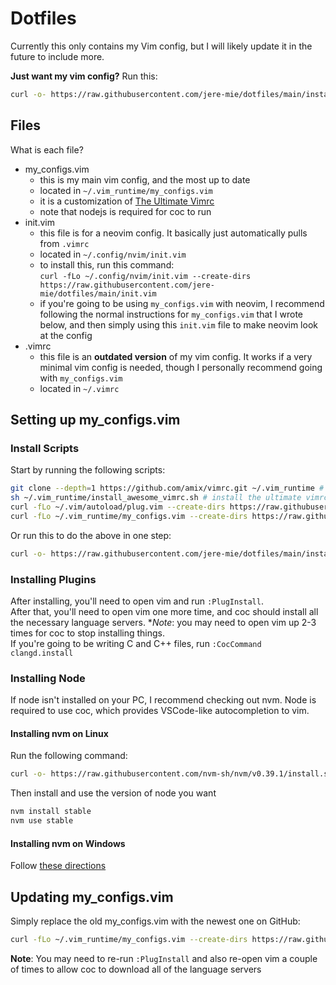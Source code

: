 # Dotfiles

Currently this only contains my Vim config, but I will likely update it in the future to include more.  

**Just want my vim config?** Run this:

```sh
curl -o- https://raw.githubusercontent.com/jere-mie/dotfiles/main/install-vimrc.sh | bash
```

## Files

What is each file?

- my_configs.vim
  - this is my main vim config, and the most up to date
  - located in `~/.vim_runtime/my_configs.vim`
  - it is a customization of [The Ultimate Vimrc](https://github.com/amix/vimrc.git)
  - note that nodejs is required for coc to run
- init.vim
  - this file is for a neovim config. It basically just automatically pulls from `.vimrc`
  - located in `~/.config/nvim/init.vim`
  - to install this, run this command:  
  `curl -fLo ~/.config/nvim/init.vim --create-dirs https://raw.githubusercontent.com/jere-mie/dotfiles/main/init.vim`
  - if you're going to be using `my_configs.vim` with neovim, I recommend following the normal instructions for `my_configs.vim` that I wrote below, and then simply using this `init.vim` file to make neovim look at the config
- .vimrc
  - this file is an **outdated version** of my vim config. It works if a very minimal vim config is needed, though I personally recommend going with `my_configs.vim`
  - located in `~/.vimrc`

## Setting up my_configs.vim

### Install Scripts

Start by running the following scripts:

```sh
git clone --depth=1 https://github.com/amix/vimrc.git ~/.vim_runtime # download the ultimate vimrc
sh ~/.vim_runtime/install_awesome_vimrc.sh # install the ultimate vimrc
curl -fLo ~/.vim/autoload/plug.vim --create-dirs https://raw.githubusercontent.com/junegunn/vim-plug/master/plug.vim # download vim plug
curl -fLo ~/.vim_runtime/my_configs.vim --create-dirs https://raw.githubusercontent.com/jere-mie/dotfiles/main/my_configs.vim # download my custom vimrc
```

Or run this to do the above in one step:

```sh
curl -o- https://raw.githubusercontent.com/jere-mie/dotfiles/main/install-vimrc.sh | bash
```

### Installing Plugins

After installing, you'll need to open vim and run `:PlugInstall`.  
After that, you'll need to open vim one more time, and coc should install all the necessary language servers. **Note*: you may need to open vim up 2-3 times for coc to stop installing things.  
If you're going to be writing C and C++ files, run `:CocCommand clangd.install`

### Installing Node

If node isn't installed on your PC, I recommend checking out nvm. Node is required to use coc, which provides VSCode-like autocompletion to vim.

#### Installing nvm on Linux

Run the following command:

```sh
curl -o- https://raw.githubusercontent.com/nvm-sh/nvm/v0.39.1/install.sh | bash
```

Then install and use the version of node you want

```sh
nvm install stable
nvm use stable
```

#### Installing nvm on Windows

Follow [these directions](https://github.com/coreybutler/nvm-windows#installation--upgrades)

## Updating my_configs.vim

Simply replace the old my_configs.vim with the newest one on GitHub:

```sh
curl -fLo ~/.vim_runtime/my_configs.vim --create-dirs https://raw.githubusercontent.com/jere-mie/dotfiles/main/my_configs.vim # download my custom vimrc
```

**Note**: You may need to re-run `:PlugInstall` and also re-open vim a couple of times to allow coc to download all of the language servers